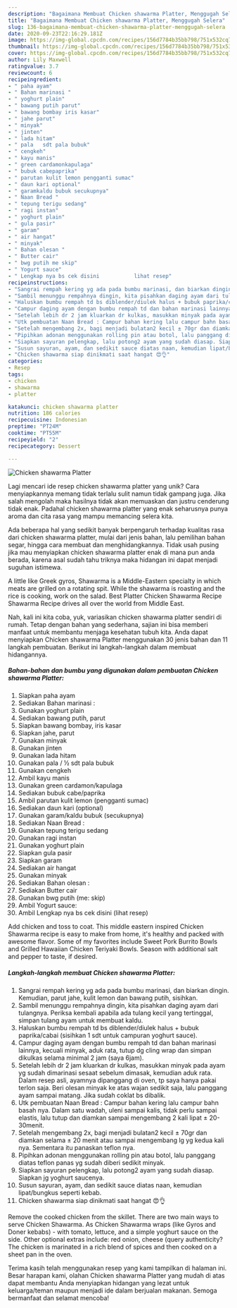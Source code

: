 ```yaml
---
description: "Bagaimana Membuat Chicken shawarma Platter, Menggugah Selera"
title: "Bagaimana Membuat Chicken shawarma Platter, Menggugah Selera"
slug: 136-bagaimana-membuat-chicken-shawarma-platter-menggugah-selera
date: 2020-09-23T22:16:29.181Z
image: https://img-global.cpcdn.com/recipes/156d7784b35bb798/751x532cq70/chicken-shawarma-platter-foto-resep-utama.jpg
thumbnail: https://img-global.cpcdn.com/recipes/156d7784b35bb798/751x532cq70/chicken-shawarma-platter-foto-resep-utama.jpg
cover: https://img-global.cpcdn.com/recipes/156d7784b35bb798/751x532cq70/chicken-shawarma-platter-foto-resep-utama.jpg
author: Lily Maxwell
ratingvalue: 3.7
reviewcount: 6
recipeingredient:
- " paha ayam"
- " Bahan marinasi "
- " yoghurt plain"
- " bawang putih parut"
- " bawang bombay iris kasar"
- " jahe parut"
- " minyak"
- " jinten"
- " lada hitam"
- " pala   sdt pala bubuk"
- " cengkeh"
- " kayu manis"
- " green cardamonkapulaga"
- " bubuk cabepaprika"
- " parutan kulit lemon pengganti sumac"
- " daun kari optional"
- " garamkaldu bubuk secukupnya"
- " Naan Bread "
- " tepung terigu sedang"
- " ragi instan"
- " yoghurt plain"
- " gula pasir"
- " garam"
- " air hangat"
- " minyak"
- " Bahan olesan "
- " Butter cair"
- " bwg putih me skip"
- " Yogurt sauce"
- " Lengkap nya bs cek disini           lihat resep"
recipeinstructions:
- "Sangrai rempah kering yg ada pada bumbu marinasi, dan biarkan dingin. Kemudian, parut jahe, kulit lemon dan bawang putih, sisihkan."
- "Sambil menunggu rempahnya dingin, kita pisahkan daging ayam dari tulangnya. Periksa kembali apabila ada tulang kecil yang tertinggal, simpan tulang ayam untuk membuat kaldu."
- "Haluskan bumbu rempah td bs diblender/diulek halus + bubuk paprika/cabai (sisihkan 1 sdt untuk campuran yoghurt sauce)."
- "Campur daging ayam dengan bumbu rempah td dan bahan marinasi lainnya, kecuali minyak, aduk rata, tutup dg cling wrap dan simpan dikulkas selama minimal 2 jam (saya 6jam)."
- "Setelah lebih dr 2 jam kluarkan dr kulkas, masukkan minyak pada ayam yg sudah dimarinasi sesaat sebelum dimasak, kemudian aduk rata. Dalam resep asli, ayamnya dipanggang di oven, tp saya hanya pakai terlon saja. Beri olesan minyak ke atas wajan sedikit saja, lalu panggang ayam sampai matang. Jika sudah coklat bs dibalik."
- "Utk pembuatan Naan Bread : Campur bahan kering lalu campur bahn basah nya. Dalam satu wadah, uleni sampai kalis, tidak perlu sampai elastis, lalu tutup dan diamkan sampai mengembang 2 kali lipat ± 20-30menit."
- "Setelah mengembang 2x, bagi menjadi bulatan2 kecil ± 70gr dan diamkan selama ± 20 menit atau sampai mengembang lg yg kedua kali nya. Sementara itu panaskan teflon nya."
- "Pipihkan adonan menggunakan rolling pin atau botol, lalu panggang diatas teflon panas yg sudah diberi sedikit minyak."
- "Siapkan sayuran pelengkap, lalu potong2 ayam yang sudah diasap. Siapkan jg yoghurt saucenya."
- "Susun sayuran, ayam, dan sedikit sauce diatas naan, kemudian lipat/bungkus seperti kebab."
- "Chicken shawarma siap dinikmati saat hangat 😍👌"
categories:
- Resep
tags:
- chicken
- shawarma
- platter

katakunci: chicken shawarma platter 
nutrition: 186 calories
recipecuisine: Indonesian
preptime: "PT24M"
cooktime: "PT55M"
recipeyield: "2"
recipecategory: Dessert

---
```



![Chicken shawarma Platter](https://img-global.cpcdn.com/recipes/156d7784b35bb798/751x532cq70/chicken-shawarma-platter-foto-resep-utama.jpg)

Lagi mencari ide resep chicken shawarma platter yang unik? Cara menyiapkannya memang tidak terlalu sulit namun tidak gampang juga. Jika salah mengolah maka hasilnya tidak akan memuaskan dan justru cenderung tidak enak. Padahal chicken shawarma platter yang enak seharusnya punya aroma dan cita rasa yang mampu memancing selera kita.

Ada beberapa hal yang sedikit banyak berpengaruh terhadap kualitas rasa dari chicken shawarma platter, mulai dari jenis bahan, lalu pemilihan bahan segar, hingga cara membuat dan menghidangkannya. Tidak usah pusing jika mau menyiapkan chicken shawarma platter enak di mana pun anda berada, karena asal sudah tahu triknya maka hidangan ini dapat menjadi suguhan istimewa.

A little like Greek gyros, Shawarma is a Middle-Eastern specialty in which meats are grilled on a rotating spit. While the shawarma is roasting and the rice is cooking, work on the salad. Best Platter Chicken Shawarma Recipe Shawarma Recipe drives all over the world from Middle East.


Nah, kali ini kita coba, yuk, variasikan chicken shawarma platter sendiri di rumah. Tetap dengan bahan yang sederhana, sajian ini bisa memberi manfaat untuk membantu menjaga kesehatan tubuh kita. Anda dapat menyiapkan Chicken shawarma Platter menggunakan 30 jenis bahan dan 11 langkah pembuatan. Berikut ini langkah-langkah dalam membuat hidangannya.

<!--inarticleads1-->

##### Bahan-bahan dan bumbu yang digunakan dalam pembuatan Chicken shawarma Platter:

1. Siapkan  paha ayam
1. Sediakan  Bahan marinasi :
1. Gunakan  yoghurt plain
1. Sediakan  bawang putih, parut
1. Siapkan  bawang bombay, iris kasar
1. Siapkan  jahe, parut
1. Gunakan  minyak
1. Gunakan  jinten
1. Gunakan  lada hitam
1. Gunakan  pala / ½ sdt pala bubuk
1. Gunakan  cengkeh
1. Ambil  kayu manis
1. Gunakan  green cardamon/kapulaga
1. Sediakan  bubuk cabe/paprika
1. Ambil  parutan kulit lemon (pengganti sumac)
1. Sediakan  daun kari (optional)
1. Gunakan  garam/kaldu bubuk (secukupnya)
1. Sediakan  Naan Bread :
1. Gunakan  tepung terigu sedang
1. Gunakan  ragi instan
1. Gunakan  yoghurt plain
1. Siapkan  gula pasir
1. Siapkan  garam
1. Sediakan  air hangat
1. Gunakan  minyak
1. Sediakan  Bahan olesan :
1. Sediakan  Butter cair
1. Gunakan  bwg putih (me: skip)
1. Ambil  Yogurt sauce:
1. Ambil  Lengkap nya bs cek disini           (lihat resep)


Add chicken and toss to coat. This middle eastern inspired Chicken Shawarma recipe is easy to make from home, it&#39;s healthy and packed with awesome flavor. Some of my favorites include Sweet Pork Burrito Bowls and Grilled Hawaiian Chicken Teriyaki Bowls. Season with additional salt and pepper to taste, if desired. 

<!--inarticleads2-->

##### Langkah-langkah membuat Chicken shawarma Platter:

1. Sangrai rempah kering yg ada pada bumbu marinasi, dan biarkan dingin. Kemudian, parut jahe, kulit lemon dan bawang putih, sisihkan.
1. Sambil menunggu rempahnya dingin, kita pisahkan daging ayam dari tulangnya. Periksa kembali apabila ada tulang kecil yang tertinggal, simpan tulang ayam untuk membuat kaldu.
1. Haluskan bumbu rempah td bs diblender/diulek halus + bubuk paprika/cabai (sisihkan 1 sdt untuk campuran yoghurt sauce).
1. Campur daging ayam dengan bumbu rempah td dan bahan marinasi lainnya, kecuali minyak, aduk rata, tutup dg cling wrap dan simpan dikulkas selama minimal 2 jam (saya 6jam).
1. Setelah lebih dr 2 jam kluarkan dr kulkas, masukkan minyak pada ayam yg sudah dimarinasi sesaat sebelum dimasak, kemudian aduk rata. Dalam resep asli, ayamnya dipanggang di oven, tp saya hanya pakai terlon saja. Beri olesan minyak ke atas wajan sedikit saja, lalu panggang ayam sampai matang. Jika sudah coklat bs dibalik.
1. Utk pembuatan Naan Bread : Campur bahan kering lalu campur bahn basah nya. Dalam satu wadah, uleni sampai kalis, tidak perlu sampai elastis, lalu tutup dan diamkan sampai mengembang 2 kali lipat ± 20-30menit.
1. Setelah mengembang 2x, bagi menjadi bulatan2 kecil ± 70gr dan diamkan selama ± 20 menit atau sampai mengembang lg yg kedua kali nya. Sementara itu panaskan teflon nya.
1. Pipihkan adonan menggunakan rolling pin atau botol, lalu panggang diatas teflon panas yg sudah diberi sedikit minyak.
1. Siapkan sayuran pelengkap, lalu potong2 ayam yang sudah diasap. Siapkan jg yoghurt saucenya.
1. Susun sayuran, ayam, dan sedikit sauce diatas naan, kemudian lipat/bungkus seperti kebab.
1. Chicken shawarma siap dinikmati saat hangat 😍👌


Remove the cooked chicken from the skillet. There are two main ways to serve Chicken Shawarma. As Chicken Shawarma wraps (like Gyros and Doner kebabs) - with tomato, lettuce, and a simple yoghurt sauce on the side. Other optional extras include: red onion, cheese (query authenticity? The chicken is marinated in a rich blend of spices and then cooked on a sheet pan in the oven. 

Terima kasih telah menggunakan resep yang kami tampilkan di halaman ini. Besar harapan kami, olahan Chicken shawarma Platter yang mudah di atas dapat membantu Anda menyiapkan hidangan yang lezat untuk keluarga/teman maupun menjadi ide dalam berjualan makanan. Semoga bermanfaat dan selamat mencoba!
